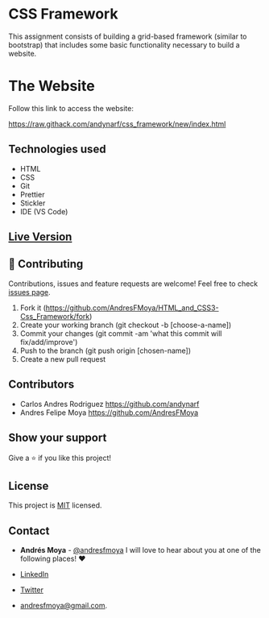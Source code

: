 # CSS Framework

This assignment consists of building a grid-based framework (similar to bootstrap) that includes some basic functionality necessary to build a website.

# The Website

Follow this link to access the website: 

https://raw.githack.com/andynarf/css_framework/new/index.html

## Technologies used

- HTML
- CSS
- Git
- Prettier
- Stickler
- IDE (VS Code)

## [Live Version](https://raw.githack.com/andynarf/css_framework/new/index.html)


## 🤝 Contributing

Contributions, issues and feature requests are welcome! Feel free to check [issues page](#).

1. Fork it (https://github.com/AndresFMoya/HTML_and_CSS3-Css_Framework/fork)
2. Create your working branch (git checkout -b [choose-a-name])
3. Commit your changes (git commit -am 'what this commit will fix/add/improve')
4. Push to the branch (git push origin [chosen-name])
5. Create a new pull request


## Contributors

- Carlos Andres Rodriguez https://github.com/andynarf
- Andres Felipe Moya https://github.com/AndresFMoya

## Show your support

Give a ⭐️ if you like this project!


## License

This project is [MIT](https://github.com/AndresFMoya/HTML_and_CSS3-Css_Framework/blob/master/LICENSE) licensed.


## Contact
- **Andrés Moya** - [@andresfmoya](https://github.com/andresfmoya) I will love to hear about you at one of the following places! :heart:

- [LinkedIn](https://www.linkedin.com/in/andres-f-moya/)
- [Twitter](https://www.twitter.com/andmedev/) 
- <andresfmoya@gmail.com>.

